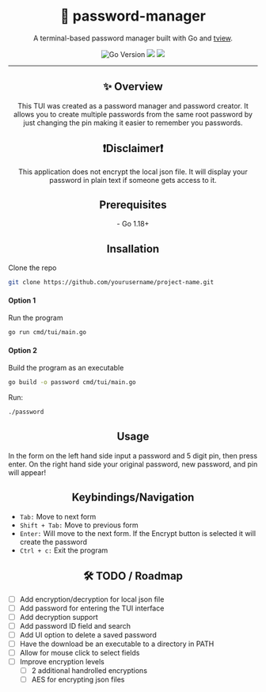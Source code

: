  <h1 align="center">🔐 password-manager</h1>
<p align="center">
  A terminal-based password manager built with Go and <a href="https://github.com/rivo/tview">tview</a>.
</p>

<p align="center">
  <img src="https://img.shields.io/badge/Go-1.8+-00ADD8?style=for-the-badge&logo=go" alt="Go Version">
  <img src="https://img.shields.io/badge/Terminal%20UI-tview-5F4B8B?style=for-the-badge">
  <img src="https://img.shields.io/badge/CLI%20App-✔️-brightgreen?style=for-the-badge">
</p>

---

<h2 align="center"> ✨ Overview</h2>

<p align="center">This TUI was created as a password manager and password creator. It allows you to create multiple passwords from the same root password by just changing the pin making it easier to remember you passwords.</p>

<h2 align="center">❗️Disclaimer❗️</h2>

<p align="center">This application does not encrypt the local json file. It will display your password in plain text if someone gets access to it.</p>

<h2 align="center">Prerequisites</h2>

<p align="center">- Go 1.18+</p>

<h2 align="center">Insallation</h2>
<p>Clone the repo</p>

```bash
git clone https://github.com/yourusername/project-name.git
```
<h4>Option 1</h4>

<p>Run the program</p>

```bash
go run cmd/tui/main.go
```
<h4>Option 2</h4>

<p>Build the program as an executable</p>

```bash
go build -o password cmd/tui/main.go
```

<p>Run:</p>

```bash
./password
```

<h2 align="center"> Usage</h2>

<p>In the form on the left hand side input a password and 5 digit pin, then press enter. On the right hand side your original password, new password, and pin will appear!</p>

<h2 align="center"> Keybindings/Navigation</h2>

- `Tab:` Move to next form
- `Shift + Tab:` Move to previous form
- `Enter:` Will move to the next form. If the Encrypt button is selected it will create the password
- `Ctrl + c:` Exit the program

<h2 align="center"> 🛠️ TODO / Roadmap</h2>
  
- [ ] Add encryption/decryption for local json file
- [ ] Add password for entering the TUI interface
- [ ] Add decryption support
- [ ] Add password ID field and search
- [ ] Add UI option to delete a saved password
- [ ] Have the download be an executable to a directory in PATH
- [ ] Allow for mouse click to select fields
- [ ] Improve encryption levels
  - [ ] 2 additional handrolled encryptions
  - [ ] AES for encrypting json files
